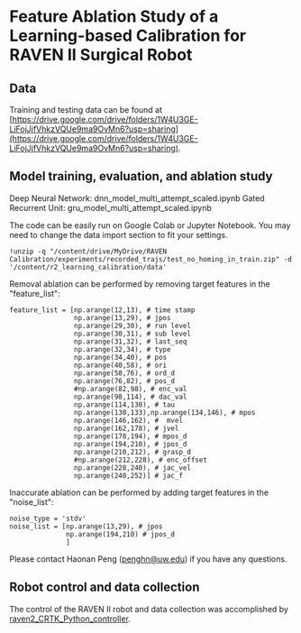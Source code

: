 # Feature Ablation Study of a Learning-based Calibration for RAVEN II Surgical Robot

## Data
Training and testing data can be found at [https://drive.google.com/drive/folders/1W4U3GE-LiFojJjfVhkzVQUe9ma9OvMn6?usp=sharing](https://drive.google.com/drive/folders/1W4U3GE-LiFojJjfVhkzVQUe9ma9OvMn6?usp=sharing).

## Model training, evaluation, and ablation study 
Deep Neural Network: dnn_model_multi_attempt_scaled.ipynb
Gated Recurrent Unit: gru_model_multi_attempt_scaled.ipynb

The code can be easily run on Google Colab or Jupyter Notebook. You may need to change the data import section to fit your settings.
```
!unzip -q "/content/drive/MyDrive/RAVEN Calibration/experiments/recorded_trajs/test_no_homing_in_train.zip" -d '/content/r2_learning_calibration/data'
```

Removal ablation can be performed by removing target features in the "feature_list":
```
feature_list = [np.arange(12,13), # time stamp
                np.arange(13,29), # jpos
                np.arange(29,30), # run level
                np.arange(30,31), # sub level
                np.arange(31,32), # last_seq
                np.arange(32,34), # type
                np.arange(34,40), # pos
                np.arange(40,58), # ori
                np.arange(58,76), # ord_d
                np.arange(76,82), # pos_d
                #np.arange(82,98), # enc_val
                np.arange(98,114), # dac_val
                np.arange(114,130), # tau
                np.arange(130,133),np.arange(134,146), # mpos
                np.arange(146,162), #  mvel
                np.arange(162,178), # jvel
                np.arange(178,194), # mpos_d
                np.arange(194,210), # jpos_d
                np.arange(210,212), # grasp_d
                #np.arange(212,228), # enc_offset
                np.arange(228,240), # jac_vel
                np.arange(240,252)] # jac_f
```

Inaccurate ablation can be performed by adding target features in the "noise_list":
```
noise_type = 'stdv'
noise_list = [np.arange(13,29), # jpos
              np.arange(194,210) # jpos_d
              ]
```

Please contact Haonan Peng (penghn@uw.edu) if you have any questions.

## Robot control and data collection
The control of the RAVEN II robot and data collection was accomplished by [raven2_CRTK_Python_controller](https://github.com/uw-biorobotics/raven2_CRTK_Python_controller/tree/main).




